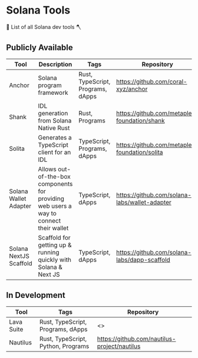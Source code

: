 # Solana Tools

🦀 List of all Solana dev tools 🪓

## Publicly Available

| Tool        | Description        | Tags          | Repository          |
| ----------- | ------------------ | ------------  | ------------------  |
| Anchor | Solana program framework | Rust, TypeScript, Programs, dApps | <https://github.com/coral-xyz/anchor> |
| Shank | IDL generation from Solana Native Rust| Rust, Programs | <https://github.com/metaplex-foundation/shank> |
| Solita | Generates a TypeScript client for an IDL | TypeScript, Programs, dApps | https://github.com/metaplex-foundation/solita |
| Solana Wallet Adapter | Allows out-of-the-box components for providing web users a way to connect their wallet | TypeScript, dApps | https://github.com/solana-labs/wallet-adapter |
| Solana NextJS Scaffold | Scaffold for getting up & running quickly with Solana & Next JS | TypeScript, dApps | https://github.com/solana-labs/dapp-scaffold |

## In Development

| Tool        | Tags          | Repository          |
| ----------- | ------------  | ------------------  |
| Lava Suite | Rust, TypeScript, Programs, dApps | <> |
| Nautilus   | Rust, TypeScript, Python, Programs | https://github.com/nautilus-project/nautilus  |

